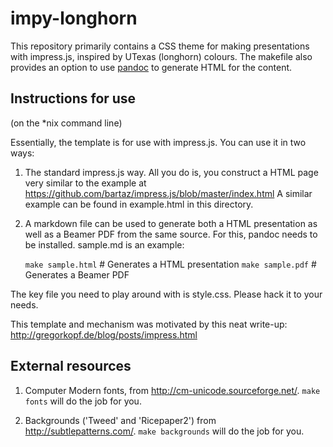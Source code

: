 # impy-longhorn

This repository primarily contains a CSS theme for making presentations with impress.js, inspired by UTexas (longhorn) colours. The makefile also provides an option to use [pandoc](http://johnmacfarlane.net/pandoc/) to generate HTML for the content.


## Instructions for use

(on the \*nix command line)

Essentially, the template is for use with impress.js. You can use it
in two ways:

1. The standard impress.js way. All you do is, you construct a HTML
   page very similar to the example at
   <https://github.com/bartaz/impress.js/blob/master/index.html>
   A similar example can be found in example.html in this directory.

2. A markdown file can be used to generate both a HTML presentation as
   well as a Beamer PDF from the same source. For this, pandoc needs to
   be installed. sample.md is an example:

   `make sample.html` # Generates a HTML presentation
   `make sample.pdf` # Generates a Beamer PDF

The key file you need to play around with is style.css. Please hack it
to your needs.

This template and mechanism was motivated by this neat write-up:
<http://gregorkopf.de/blog/posts/impress.html>

## External resources

1. Computer Modern fonts, from <http://cm-unicode.sourceforge.net/>. `make fonts` will do the job for you.

2. Backgrounds ('Tweed' and 'Ricepaper2') from <http://subtlepatterns.com/>. `make backgrounds` will do the job for you.
